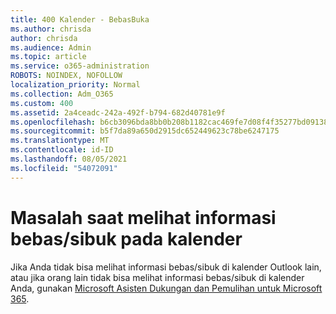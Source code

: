 ```yaml
---
title: 400 Kalender - BebasBuka
ms.author: chrisda
author: chrisda
ms.audience: Admin
ms.topic: article
ms.service: o365-administration
ROBOTS: NOINDEX, NOFOLLOW
localization_priority: Normal
ms.collection: Adm_O365
ms.custom: 400
ms.assetid: 2a4ceadc-242a-492f-b794-682d40781e9f
ms.openlocfilehash: b6cb3096bda8bb0b208b1182cac469fe7d08f4f35277bd09138f770d4aeaa106
ms.sourcegitcommit: b5f7da89a650d2915dc652449623c78be6247175
ms.translationtype: MT
ms.contentlocale: id-ID
ms.lasthandoff: 08/05/2021
ms.locfileid: "54072091"
---
```

# <a name="issues-seeing-calendar-freebusy-information"></a>Masalah saat melihat informasi bebas/sibuk pada kalender

Jika Anda tidak bisa melihat informasi bebas/sibuk di kalender Outlook lain, atau jika orang lain tidak bisa melihat informasi bebas/sibuk di kalender Anda, gunakan [Microsoft Asisten Dukungan dan Pemulihan untuk Microsoft 365](https://diagnostics.office.com/).
